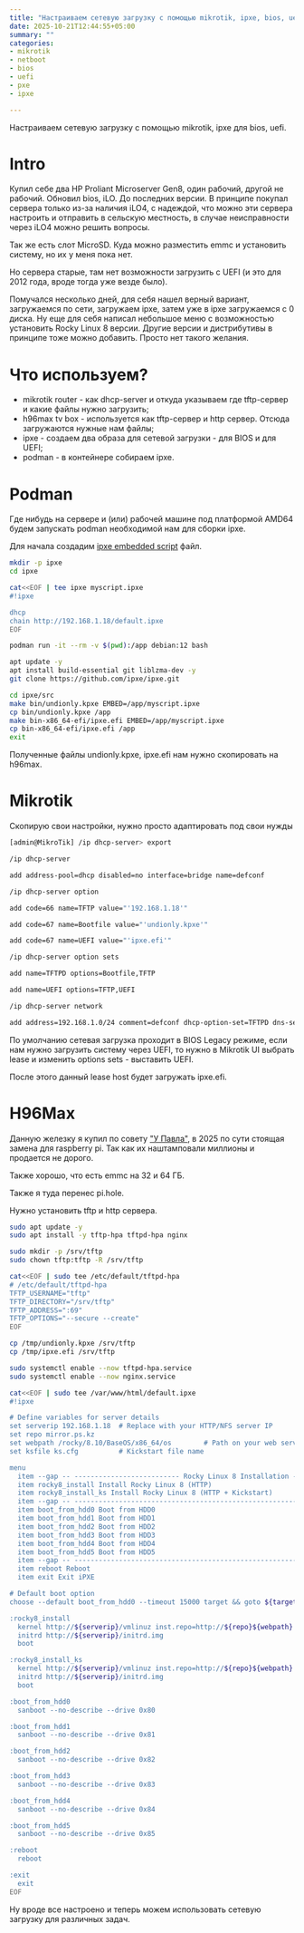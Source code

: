 ```yaml
---
title: "Настраиваем сетевую загрузку с помощью mikrotik, ipxe, bios, uefi"
date: 2025-10-21T12:44:55+05:00
summary: ""
categories:
- mikrotik
- netboot
- bios
- uefi
- pxe
- ipxe

---
```

Настраиваем сетевую загрузку с помощью mikrotik, ipxe для bios, uefi.
<!--more-->

# Intro

Купил себе два HP Proliant Microserver Gen8, один рабочий, другой не рабочий. Обновил bios, iLO. До последних версии. В принципе покупал
сервера только из-за наличия iLO4, с надеждой, что можно эти сервера настроить и отправить в сельскую местность, в случае неисправности через iLO4 можно решить вопросы.

Так же есть слот MicroSD. Куда можно разместить emmc и установить систему, но их у меня пока нет.

Но сервера старые, там нет возможности загрузить с UEFI (и это для 2012 года, вроде тогда уже везде было). 

Помучался несколько дней, для себя нашел верный вариант, загружаемся по сети, загружаем ipxe, затем уже в ipxe загружаемся с 0 диска. Ну еще для себя написал небольшое меню с возможностью установить Rocky Linux 8 версии. Другие версии и дистрибутивы в принципе тоже можно добавить. Просто нет такого желания.

# Что используем?

* mikrotik router - как dhcp-server и откуда указываем где tftp-сервер и какие файлы нужно загрузить;
* h96max tv box - используется как tftp-сервер и http сервер. Отсюда загружаются нужные нам файлы;
* ipxe - создаем два образа для сетевой загрузки - для BIOS и для UEFI;
* podman - в контейнере собираем ipxe.

# Podman

Где нибудь на сервере и (или) рабочей машине под платформой AMD64 будем запускать podman необходимой нам для сборки ipxe.

Для начала создадим [ipxe embedded script](https://ipxe.org/embed) файл.
~~~bash
mkdir -p ipxe
cd ipxe

cat<<EOF | tee ipxe myscript.ipxe
#!ipxe

dhcp
chain http://192.168.1.18/default.ipxe
EOF

~~~ 

~~~bash
podman run -it --rm -v $(pwd):/app debian:12 bash

apt update -y
apt install build-essential git liblzma-dev -y
git clone https://github.com/ipxe/ipxe.git

cd ipxe/src
make bin/undionly.kpxe EMBED=/app/myscript.ipxe
cp bin/undionly.kpxe /app
make bin-x86_64-efi/ipxe.efi EMBED=/app/myscript.ipxe
cp bin-x86_64-efi/ipxe.efi /app
exit
~~~ 

Полученные файлы undionly.kpxe, ipxe.efi нам нужно скопировать на h96max.

# Mikrotik

Скопирую свои настройки, нужно просто адаптировать под свои нужды

~~~bash
[admin@MikroTik] /ip dhcp-server> export 

/ip dhcp-server

add address-pool=dhcp disabled=no interface=bridge name=defconf

/ip dhcp-server option

add code=66 name=TFTP value="'192.168.1.18'"

add code=67 name=Bootfile value="'undionly.kpxe'"

add code=67 name=UEFI value="'ipxe.efi'"

/ip dhcp-server option sets

add name=TFTPD options=Bootfile,TFTP

add name=UEFI options=TFTP,UEFI

/ip dhcp-server network

add address=192.168.1.0/24 comment=defconf dhcp-option-set=TFTPD dns-server=192.168.1.3 gateway=192.168.1.1 next-server=192.168.1.18
~~~

По умолчанию сетевая загрузка проходит в BIOS Legacy режиме, если нам нужно загрузить систему через UEFI, то нужно в Mikrotik UI выбрать lease и изменить options sets - выставить UEFI.

После этого данный lease host будет загружать ipxe.efi.

# H96Max

Данную железку я купил по совету ["У Павла"](https://psenyukov.ru/%d1%83%d1%81%d1%82%d0%b0%d0%bd%d0%be%d0%b2%d0%ba%d0%b0-armbian-%d0%b8-home-assistant-%d0%bd%d0%b0-tv-box-h96-max-%d0%bd%d0%b0-%d0%bf%d1%80%d0%be%d1%86%d0%b5%d1%81%d1%81%d0%be%d1%80%d0%b5-rockchip-rk33/), в 2025 по сути стоящая замена для raspberry pi. Так как их наштамповали миллионы и продается не дорого.

Также хорошо, что есть emmc на 32 и 64 ГБ. 

Также я туда перенес pi.hole.

Нужно установить tftp и http сервера.

~~~bash
sudo apt update -y
sudo apt install -y tftp-hpa tftpd-hpa nginx

sudo mkdir -p /srv/tftp
sudo chown tftp:tftp -R /srv/tftp

cat<<EOF | sudo tee /etc/default/tftpd-hpa
# /etc/default/tftpd-hpa
TFTP_USERNAME="tftp"
TFTP_DIRECTORY="/srv/tftp"
TFTP_ADDRESS=":69"
TFTP_OPTIONS="--secure --create"
EOF

cp /tmp/undionly.kpxe /srv/tftp
cp /tmp/ipxe.efi /srv/tftp

sudo systemctl enable --now tftpd-hpa.service
sudo systemctl enable --now nginx.service

cat<<EOF | sudo tee /var/www/html/default.ipxe
#!ipxe

# Define variables for server details
set serverip 192.168.1.18  # Replace with your HTTP/NFS server IP
set repo mirror.ps.kz
set webpath /rocky/8.10/BaseOS/x86_64/os        # Path on your web server where Rocky Linux 8 ISO content is extracted
set ksfile ks.cfg          # Kickstart file name

menu
  item --gap -- -------------------------- Rocky Linux 8 Installation --------------------------
  item rocky8_install Install Rocky Linux 8 (HTTP)
  item rocky8_install_ks Install Rocky Linux 8 (HTTP + Kickstart)
  item --gap -- ----------------------------------------------------------------------------------
  item boot_from_hdd0 Boot from HDD0
  item boot_from_hdd1 Boot from HDD1
  item boot_from_hdd2 Boot from HDD2
  item boot_from_hdd3 Boot from HDD3
  item boot_from_hdd4 Boot from HDD4
  item boot_from_hdd5 Boot from HDD5
  item --gap -- ----------------------------------------------------------------------------------
  item reboot Reboot
  item exit Exit iPXE

# Default boot option
choose --default boot_from_hdd0 --timeout 15000 target && goto ${target}

:rocky8_install
  kernel http://${serverip}/vmlinuz inst.repo=http://${repo}${webpath} ip=dhcp
  initrd http://${serverip}/initrd.img
  boot

:rocky8_install_ks
  kernel http://${serverip}/vmlinuz inst.repo=http://${repo}${webpath} ip=dhcp inst.ks=http://${serverip}/${ksfile}
  initrd http://${serverip}/initrd.img
  boot

:boot_from_hdd0
  sanboot --no-describe --drive 0x80

:boot_from_hdd1
  sanboot --no-describe --drive 0x81

:boot_from_hdd2
  sanboot --no-describe --drive 0x82

:boot_from_hdd3
  sanboot --no-describe --drive 0x83

:boot_from_hdd4
  sanboot --no-describe --drive 0x84

:boot_from_hdd5
  sanboot --no-describe --drive 0x85

:reboot
  reboot

:exit
  exit
EOF
~~~

Ну вроде все настроено и теперь можем использовать сетевую загрузку для различных задач.

